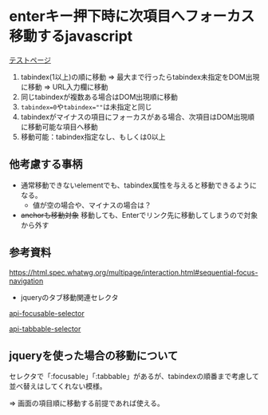 # enterキー押下時に次項目へフォーカス移動するjavascript

[テストページ](https://murasuke.github.io/focus-next-onenter/public/index.html)

1. tabindex(1以上)の順に移動 ⇒ 最大まで行ったらtabindex未指定をDOM出現に移動 ⇒ URL入力欄に移動
1. 同じtabindexが複数ある場合はDOM出現順に移動
1. `tabindex=0`や`tabindex=""`は未指定と同じ
1. tabindexがマイナスの項目にフォーカスがある場合、次項目はDOM出現順に移動可能な項目へ移動
1. 移動可能：tabindex指定なし、もしくは0以上

## 他考慮する事柄
* 通常移動できないelementでも、tabindex属性を与えると移動できるようになる。
  * 値が空の場合や、マイナスの場合は？
* ~~anchorも移動対象~~ 移動しても、Enterでリンク先に移動してしまうので対象から外す


## 参考資料
https://html.spec.whatwg.org/multipage/interaction.html#sequential-focus-navigation

* jqueryのタブ移動関連セレクタ

[api-focusable-selector](http://www.w3big.com/ja/jqueryui/api-focusable-selector.html)

[api-tabbable-selector](http://www.w3big.com/ja/jqueryui/api-tabbable-selector.html)

## jqueryを使った場合の移動について

セレクタで「:focusable」「:tabbable」があるが、tabindexの順番まで考慮して並べ替えはしてくれない模様。

  ⇒ 画面の項目順に移動する前提であれば使える。
